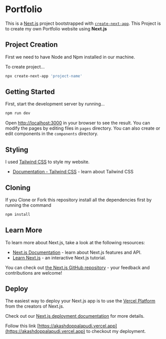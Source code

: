 # Portfolio

This is a [Next.js](https://nextjs.org) project bootstrapped with [`create-next-app`](https://github.com/vercel/next.js/tree/canary/packages/create-next-app).
This Project is to create my own Portfolio website using **Next.js**

## Project Creation

First we need to have Node and Npm installed in our machine.

To create project...

```bash
npx create-next-app 'project-name'
```

## Getting Started

First, start the development server by running...

```bash
npm run dev
```

Open [http://localhost:3000](http://localhost:3000) in your browser to see the result.
You can modify the pages by editing files in `pages` directory.
You can also create or edit components in the `components` directory.

## Styling

I used [Tailwind CSS](https://tailwindcss.com/) to style my website.

- [Documentation - Tailwind CSS](https://tailwindcss.com/docs) - learn about Tailwind CSS

## Cloning

If you Clone or Fork this repository install all the dependencies first by running the command

```bash
npm install
```

## Learn More

To learn more about Next.js, take a look at the following resources:

- [Next.js Documentation](https://nextjs.org/docs) - learn about Next.js features and API.
- [Learn Next.js](https://nextjs.org/learn) - an interactive Next.js tutorial.

You can check out [the Next.js GitHub repository](https://github.com/vercel/next.js/) - your feedback and contributions are welcome!

## Deploy

The easiest way to deploy your Next.js app is to use the [Vercel Platform](https://vercel.com/new?utm_medium=default-template&filter=next.js&utm_source=create-next-app&utm_campaign=create-next-app-readme) from the creators of Next.js.

Check out our [Next.js deployment documentation](https://nextjs.org/docs/deployment) for more details.

Follow this link [https://akashdoppalapudi.vercel.app](https://akashdoppalapudi.vercel.app) to checkout my deployment.
